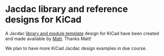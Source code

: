# Jacdac library and reference designs for KiCad

A Jacdac [library and module template](https://github.com/hardwaremonkey/jacdac) design for KiCad have been created and made available by [Matt](https://github.com/hardwaremonkey). Thanks Matt!

We plan to have more KiCad Jacdac design examples in due course.